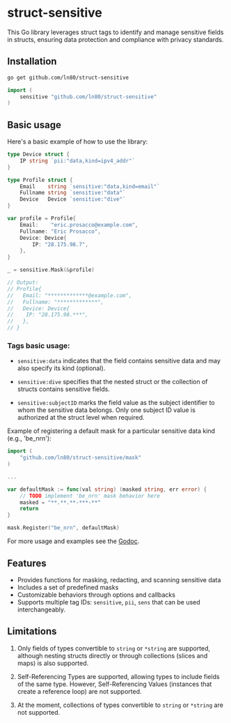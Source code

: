 

struct-sensitive
============

This Go library leverages struct tags to identify and manage sensitive fields in structs, ensuring data protection and compliance with privacy standards.

## Installation
```bash
go get github.com/ln80/struct-sensitive
```
```go
import (
    sensitive "github.com/ln80/struct-sensitive"
)
```

## Basic usage

Here's a basic example of how to use the library:

```go
type Device struct {
    IP string `pii:"data,kind=ipv4_addr"`
}

type Profile struct {
    Email    string `sensitive:"data,kind=email"`
    Fullname string `sensitive:"data"`
    Device   Device `sensitive:"dive"`
}

var profile = Profile{
    Email:    "eric.prosacco@example.com",
    Fullname: "Eric Prosacco",
    Device: Device{
        IP: "28.175.98.7",
    },
}

_ = sensitive.Mask(&profile)

// Output:
// Profile{
//   Email: "*************@example.com",
//   Fullname: "*************",
//   Device: Device{
//    IP: "28.175.98.***",
//   },
// }
```

### Tags basic usage:

- `sensitive:data` indicates that the field contains sensitive data and may also specify its kind (optional).

- `sensitive:dive` specifies that the nested struct or the collection of structs contains sensitive fields.

- `sensitive:subjectID` marks the field value as the subject identifier to whom the sensitive data belongs. Only one subject ID value is authorized at the struct level when required.

Example of registering a default mask for a particular sensitive data kind (e.g., 'be_nrn'):

```go
import (
    "github.com/ln80/struct-sensitive/mask"
)

...

var defaultMask := func(val string) (masked string, err error) {
    // TODO implement 'be_nrn' mask behavior here
    masked = "**.**.**-***-**"
    return
}

mask.Register("be_nrn", defaultMask)
```

For more usage and examples see the [Godoc](http://godoc.org/github.com/ln80/struct-sensitive).


## Features
- Provides functions for masking, redacting, and scanning sensitive data
- Includes a set of predefined masks
- Customizable behaviors through options and callbacks
- Supports multiple tag IDs: `sensitive`, `pii`, `sens` that can be used interchangeably.

## Limitations
1.  Only fields of types convertible to `string` or `*string` are supported, although nesting structs directly or through collections (slices and maps) is also supported.

2. Self-Referencing Types are supported, allowing types to include fields of the same type. However, Self-Referencing Values (instances that create a reference loop) are not supported.

3. At the moment, collections of types convertible to `string` or `*string` are not supported.

